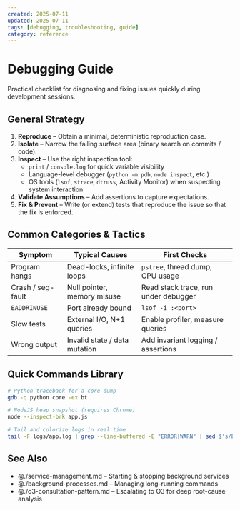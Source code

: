 ```yaml
---
created: 2025-07-11
updated: 2025-07-11
tags: [debugging, troubleshooting, guide]
category: reference
---
```


# Debugging Guide

Practical checklist for diagnosing and fixing issues quickly during development sessions.

## General Strategy

1. **Reproduce** – Obtain a minimal, deterministic reproduction case.
2. **Isolate** – Narrow the failing surface area (binary search on commits / code).
3. **Inspect** – Use the right inspection tool:
   - `print` / `console.log` for quick variable visibility
   - Language-level debugger (`python -m pdb`, `node inspect`, etc.)
   - OS tools (`lsof`, `strace`, `dtruss`, Activity Monitor) when suspecting system interaction
4. **Validate Assumptions** – Add assertions to capture expectations.
5. **Fix & Prevent** – Write (or extend) tests that reproduce the issue so that the fix is enforced.

## Common Categories & Tactics

| Symptom                  | Typical Causes                 | First Checks                         |
|--------------------------|--------------------------------|--------------------------------------|
| Program hangs            | Dead-locks, infinite loops     | `pstree`, thread dump, CPU usage     |
| Crash / seg-fault        | Null pointer, memory misuse    | Read stack trace, run under debugger |
| `EADDRINUSE`             | Port already bound             | `lsof -i :<port>`                    |
| Slow tests               | External I/O, N+1 queries      | Enable profiler, measure queries     |
| Wrong output             | Invalid state / data mutation  | Add invariant logging / assertions   |

## Quick Commands Library

```bash
# Python traceback for a core dump
gdb -q python core -ex bt

# NodeJS heap snapshot (requires Chrome)
node --inspect-brk app.js

# Tail and colorize logs in real time
tail -F logs/app.log | grep --line-buffered -E "ERROR|WARN" | sed $'s/ERROR/\e[31m&\e[0m/;s/WARN/\e[33m&\e[0m/'
```

## See Also

- @./service-management.md – Starting & stopping background services
- @./background-processes.md – Managing long-running commands
- @./o3-consultation-pattern.md – Escalating to O3 for deep root-cause analysis